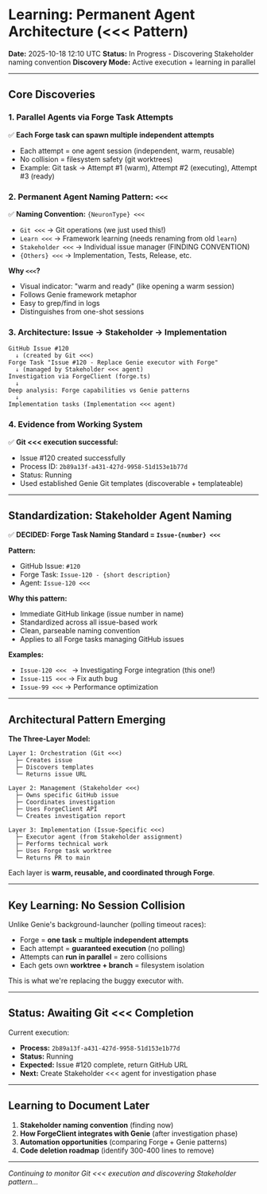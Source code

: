 # Learning: Permanent Agent Architecture (<<< Pattern)
**Date:** 2025-10-18 12:10 UTC
**Status:** In Progress - Discovering Stakeholder naming convention
**Discovery Mode:** Active execution + learning in parallel

---

## Core Discoveries

### 1. Parallel Agents via Forge Task Attempts
✅ **Each Forge task can spawn multiple independent attempts**
- Each attempt = one agent session (independent, warm, reusable)
- No collision = filesystem safety (git worktrees)
- Example: Git task → Attempt #1 (warm), Attempt #2 (executing), Attempt #3 (ready)

### 2. Permanent Agent Naming Pattern: `<<<`
✅ **Naming Convention:** `{NeuronType} <<<`
- `Git <<<` → Git operations (we just used this!)
- `Learn <<<` → Framework learning (needs renaming from old `learn`)
- `Stakeholder <<<` → Individual issue manager (FINDING CONVENTION)
- `{Others} <<<` → Implementation, Tests, Release, etc.

**Why `<<<`?**
- Visual indicator: "warm and ready" (like opening a warm session)
- Follows Genie framework metaphor
- Easy to grep/find in logs
- Distinguishes from one-shot sessions

### 3. Architecture: Issue → Stakeholder → Implementation
```
GitHub Issue #120
  ↓ (created by Git <<<)
Forge Task "Issue #120 - Replace Genie executor with Forge"
  ↓ (managed by Stakeholder <<< agent)
Investigation via ForgeClient (forge.ts)
  ↓
Deep analysis: Forge capabilities vs Genie patterns
  ↓
Implementation tasks (Implementation <<< agent)
```

### 4. Evidence from Working System
✅ **Git <<< execution successful:**
- Issue #120 created successfully
- Process ID: `2b89a13f-a431-427d-9958-51d153e1b77d`
- Status: Running
- Used established Genie Git templates (discoverable + templateable)

---

## Standardization: Stakeholder Agent Naming

✅ **DECIDED: Forge Task Naming Standard = `Issue-{number} <<<`**

**Pattern:**
- GitHub Issue: `#120`
- Forge Task: `Issue-120 - {short description}`
- Agent: `Issue-120 <<<`

**Why this pattern:**
- Immediate GitHub linkage (issue number in name)
- Standardized across all issue-based work
- Clean, parseable naming convention
- Applies to all Forge tasks managing GitHub issues

**Examples:**
- `Issue-120 <<< ` → Investigating Forge integration (this one!)
- `Issue-115 <<<` → Fix auth bug
- `Issue-99 <<<` → Performance optimization

---

## Architectural Pattern Emerging

**The Three-Layer Model:**

```
Layer 1: Orchestration (Git <<<)
  ├─ Creates issue
  ├─ Discovers templates
  └─ Returns issue URL

Layer 2: Management (Stakeholder <<<)
  ├─ Owns specific GitHub issue
  ├─ Coordinates investigation
  ├─ Uses ForgeClient API
  └─ Creates investigation report

Layer 3: Implementation (Issue-Specific <<<)
  ├─ Executor agent (from Stakeholder assignment)
  ├─ Performs technical work
  ├─ Uses Forge task worktree
  └─ Returns PR to main
```

Each layer is **warm, reusable, and coordinated through Forge**.

---

## Key Learning: No Session Collision

Unlike Genie's background-launcher (polling timeout races):
- Forge = **one task = multiple independent attempts**
- Each attempt = **guaranteed execution** (no polling)
- Attempts can **run in parallel** = zero collisions
- Each gets own **worktree + branch** = filesystem isolation

This is what we're replacing the buggy executor with.

---

## Status: Awaiting Git <<< Completion

Current execution:
- **Process:** `2b89a13f-a431-427d-9958-51d153e1b77d`
- **Status:** Running
- **Expected:** Issue #120 complete, return GitHub URL
- **Next:** Create Stakeholder <<< agent for investigation phase

---

## Learning to Document Later

1. **Stakeholder naming convention** (finding now)
2. **How ForgeClient integrates with Genie** (after investigation phase)
3. **Automation opportunities** (comparing Forge + Genie patterns)
4. **Code deletion roadmap** (identify 300-400 lines to remove)

---

*Continuing to monitor Git <<< execution and discovering Stakeholder pattern...*
